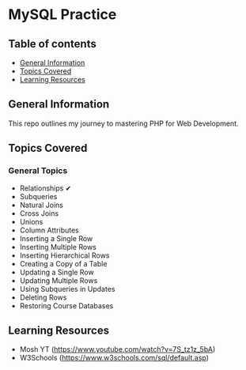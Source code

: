 # MySQL Practice

## Table of contents
* [General Information](#general-info)
* [Topics Covered](#topics-covered)
* [Learning Resources](#resources)


## General Information

This repo outlines my journey to mastering PHP for Web Development.


## Topics Covered

### General Topics

- Relationships ✔
- Subqueries
- Natural Joins
- Cross Joins
- Unions
- Column Attributes
- Inserting a Single Row 
- Inserting Multiple Rows 
- Inserting Hierarchical Rows 
- Creating a Copy of a Table 
- Updating a Single Row 
- Updating Multiple Rows 
- Using Subqueries in Updates 
- Deleting Rows
- Restoring Course Databases


## Learning Resources

- Mosh YT (https://www.youtube.com/watch?v=7S_tz1z_5bA)
- W3Schools (https://www.w3schools.com/sql/default.asp)
